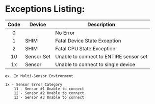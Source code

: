 Exceptions Listing:
============================================================================

| Code  | Device    | Description                               | 
| :----:| --------- | ----------------------------------------- |
|   0   |           | No Error                                  |
|   1   | SHIM      | Fatal Device State Exception              |
|   2   | SHIM      | Fatal CPU State Exception                 |
|   10  | Sensor Set| Unable to connect to ENTIRE sensor set    |
|   1x  | Sensor    | Unable to connect to single device        |


    ex. In Multi-Sensor Environment

    1x - Sensor Error Category
        11 - Sensor #1 Unable to connect
        12 - Sensor #2 Unable to connect
        13 - Sensor #3 Unable to connect